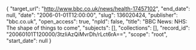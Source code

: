 {
  "target_url": "http://www.bbc.co.uk/news/health-17457102", 
  "end_date": null, 
  "date": "2006-01-01T12:00:00", 
  "slug": 136020424, 
  "publisher": "bbc.co.uk", 
  "open_access": true, 
  "npld": false, 
  "title": "BBC News: NHS: The shape of things to come", 
  "subjects": [], 
  "collections": [], 
  "record_id": "20060101T120000/3tzIiAzQiMvrDh/rLct6rA==", 
  "scope": "root", 
  "start_date": null
}


